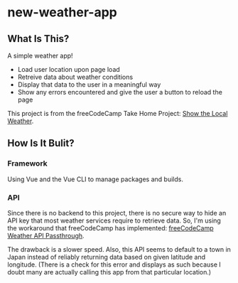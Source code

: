 # new-weather-app

## What Is This?

A simple weather app!
* Load user location upon page load
* Retreive data about weather conditions
* Display that data to the user in a meaningful way
* Show any errors encountered and give the user a button to reload the page

This project is from the freeCodeCamp Take Home Project:
[Show the Local Weather](https://www.freecodecamp.org/learn/coding-interview-prep/take-home-projects/show-the-local-weather).

## How Is It Bulit?

### Framework

Using Vue and the Vue CLI to manage packages and builds.

### API

Since there is no backend to this project, there is no secure way to hide an API key that most
weather services require to retrieve data. So, I'm using the workaround that freeCodeCamp has
implemented: [freeCodeCamp Weather API Passthrough](https://fcc-weather-api.freecodecamp.repl.co/).

The drawback is a slower speed. Also, this API seems to default to a town in Japan instead of
reliably returning data based on given latitude and longitude. (There is a check for this error and
displays as such because I doubt many are actually calling this app from that particular location.)
